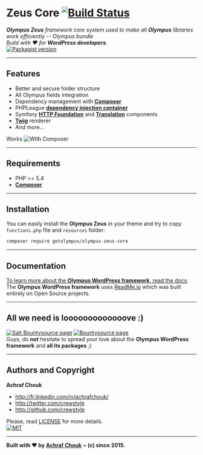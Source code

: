 # Zeus Core [![Build Status](https://travis-ci.org/GetOlympus/Zeus-Core.svg?branch=master)](https://travis-ci.org/GetOlympus/Zeus-Core)  

_**Olympus Zeus** framework core system used to make all **Olympus** libraries work efficiently -- Olympus bundle  
Build with ♥ for **WordPress developers**._  
[![Packagist version](https://img.shields.io/packagist/v/getolympus/olympus-zeus-core.svg?style=flat-square)](https://packagist.org/packages/getolympus/olympus-zeus-core)  

---

## Features

+ Better and secure folder structure
+ All Olympus fields integration
+ Dependency management with [**Composer**](https://getcomposer.org)
+ PHPLeague [**dependency injection container**](https://github.com/thephpleague/container)
+ Symfony [**HTTP Foundation**](https://github.com/symfony/http-foundation) and [**Translation**](https://github.com/symfony/translation) components
+ [**Twig**](https://github.com/twigphp/Twig) renderer
+ And more...

Works ![With Composer](https://img.shields.io/badge/with-Composer-885630.svg?style=flat-square)

---

## Requirements

+ PHP >= 5.4
+ [**Composer**](https://getcomposer.org/)

---

## Installation

You can easily install the **Olympus Zeus** in your theme and try to copy `functions.php` file and `resources` folder:

```bash
composer require getolympus/olympus-zeus-core
```

---

## Documentation

[To learn more about the **Olympus WordPress framework**, read the docs](https://olympus.readme.io/).  
The **Olympus WordPress framework** uses [ReadMe.io](https://readme.io) which was built entirely on Open Source projects.

---

## All we need is looooooooooooove :)

[![Salt Bountysource page](https://img.shields.io/badge/Salt%20Bountysource-♥-brightgreen.svg?style=flat-square)](https://salt.bountysource.com/teams/olympus) [![Bountysource page](https://img.shields.io/badge/Bountysource-♥-brightgreen.svg?style=flat-square)](https://www.bountysource.com/teams/olympus)  
Guys, do **not** hesitate to spread your love about the **Olympus WordPress framework** and **all its packages** ;)

---

## Authors and Copyright

**Achraf Chouk**

+ http://fr.linkedin.com/in/achrafchouk/
+ http://twitter.com/crewstyle
+ http://github.com/crewstyle

Please, read [LICENSE](https://github.com/GetOlympus/Zeus-Core/blob/master/LICENSE "LICENSE") for more details.  
[![MIT](https://img.shields.io/badge/license-MIT_License-blue.svg?style=flat-square)](http://opensource.org/licenses/MIT "MIT")  

---

**Built with ♥ by [Achraf Chouk](http://github.com/crewstyle "Achraf Chouk") ~ (c) since 2015.**
